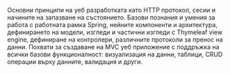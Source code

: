 Основни принципи на уеб разработката като HTTP протокол, сесии и начините на запазване на състоянието. Базови познания и умения за работа с работната рамка Spring, нейните компоненти и архитектура, дефинирането на модели, изгледи и частични изгледи с Thymeleaf view engine, дефиниране на контролери, различните протоколи за пренос на данни. Похвати за създаване на MVC уеб приложение с поддръжка на всички базови функционалност: визуализация на данни, таблици, CRUD операции върху данните, валидация и други.
